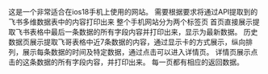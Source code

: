 这是一个非常适合在ios18手机上使用的网站。
需要根据要求将通过API提取到的飞书多维数据表中的内容打印出来
整个手机网站分为两个标签页
首页直接展示提取飞书表格中最后一条数据的所有字段内容并打印出来，显示为最新数据。
历史数据页展示提取飞哥表格中近7条数据的内容，通过显示卡的方式展示，纵向排列，展示每条数据的时间及特定数据，通过点击可以进入详情页。
详情页展示点击的这条数据的所有字段内容，并打印出来。
每一页都有相应的返回数据。
